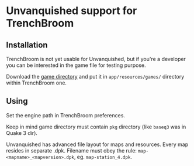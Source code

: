 Unvanquished support for TrenchBroom
====================================

Installation
------------

TrenchBroom is not yet usable for Unvanquished, but if you're a developer you can be interested in the game file for testing purpose.

Download the [game directory](games/Unvanquished) and put it in `app/resources/games/` directory within TrenchBroom one.

Using
-----

Set the engine path in TrenchBroom preferences.

Keep in mind game directory must contain `pkg` directory (like `baseq3` was in Quake 3 dir).

Unvanquished has advanced file layout for maps and resources. Every map resides in separate .dpk.
Filename must obey the rule: `map-<mapname>_<mapversion>.dpk`, eg. `map-station_4.dpk`.
